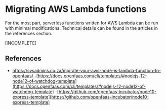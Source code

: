 # Migrating AWS Lambda functions

For the most part, serverless functions written for AWS Lambda can be run with minimal modifications. Technical details can be found in the articles in the references section.

\[INCOMPLETE\]

## References

- [https://sysadmins.co.za/migrate-your-aws-node-js-lambda-function-to-openfaas/
](https://sysadmins.co.za/migrate-your-aws-node-js-lambda-function-to-openfaas/
)
-[https://docs.openfaas.com/cli/templates/#nodejs-12-node12-of-watchdog-template](https://docs.openfaas.com/cli/templates/#nodejs-12-node12-of-watchdog-template)
-[https://github.com/openfaas-incubator/node10-express-template](https://github.com/openfaas-incubator/node10-express-template)